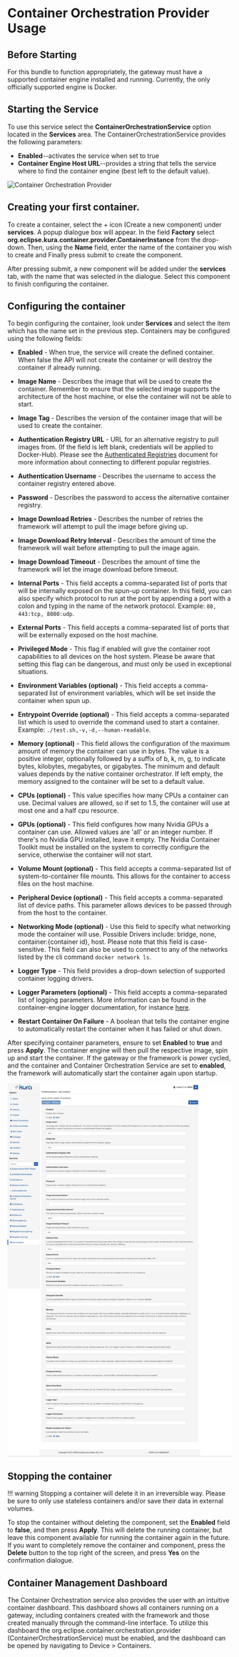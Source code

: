 # Container Orchestration Provider Usage



## Before Starting

For this bundle to function appropriately, the gateway must have a supported container engine installed and running. Currently, the only officially supported engine is Docker.



## Starting the Service

To use this service select the **ContainerOrchestrationService** option located in the **Services** area. The ContainerOrchestrationService provides the following parameters:

- **Enabled**--activates the service when set to true
- **Container Engine Host URL**--provides a string that tells the service where to find the container engine (best left to the default value).

![Container Orchestration Provider](./images/container-orchestration-provider.png)



## Creating your first container.

To create a container, select the + icon (Create a new component) under **services**. A popup dialogue box will appear. In the field **Factory** select **org.eclipse.kura.container.provider.ContainerInstance** from the drop-down. Then, using the **Name** field, enter the name of the container you wish to create and Finally press submit to create the component.

After pressing submit, a new component will be added under the **services** tab, with the name that was selected in the dialogue. Select this component to finish configuring the container.



## Configuring the container

To begin configuring the container, look under **Services** and select the item which has the name set in the previous step. Containers may be configured using the following fields:

- **Enabled** - When true, the service will create the defined container. When false the API will not create the container or will destroy the container if already running.
  
- **Image Name** - Describes the image that will be used to create the container. Remember to ensure that the selected image supports the architecture of the host machine, or else the container will not be able to start.
  
- **Image Tag** - Describes the version of the container image that will be used to create the container.

- **Authentication Registry URL** - URL for an alternative registry to pull images from. (If the field is left blank, credentials will be applied to Docker-Hub). Please see the [Authenticated Registries](./container-orchestration-provider-authenticated-registries.md) document for more information about connecting to different popular registries.

- **Authentication Username** - Describes the username to access the container registry entered above.

- **Password** - Describes the password to access the alternative container registry.

- **Image Download Retries** - Describes the number of retries the framework will attempt to pull the image before giving up.

- **Image Download Retry Interval** - Describes the amount of time the framework will wait before attempting to pull the image again.

- **Image Download Timeout** - Describes the amount of time the framework will let the image download before timeout.
  
- **Internal Ports** - This field accepts a comma-separated list of ports that will be internally exposed on the spun-up container. In this field, you can also specify which protocol to run at the port by appending a port with a colon and typing in the name of the network protocol. Example: `80, 443:tcp, 8080:udp`.
  
- **External Ports** - This field accepts a comma-separated list of ports that will be externally exposed on the host machine.
  
- **Privileged Mode** - This flag if enabled will give the container root capabilities to all devices on the host system. Please be aware that setting this flag can be dangerous, and must only be used in exceptional situations.
  
- **Environment Variables (optional)** - This field accepts a comma-separated list of environment variables, which will be set inside the container when spun up.
  
- **Entrypoint Override (optional)** - This field accepts a comma-separated list which is used to override the command used to start a container. Example: ```./test.sh,-v,-d,--human-readable```.

- **Memory (optional)** - This field allows the configuration of the maximum amount of memory the container can use in bytes. The value is a positive integer, optionally followed by a suffix of b, k, m, g, to indicate bytes, kilobytes, megabytes, or gigabytes. The minimum and default values depends by the native container orchestrator. If left empty, the memory assigned to the container will be set to a default value.

- **CPUs (optional)** - This value specifies how many CPUs a container can use. Decimal values are allowed, so if set to 1.5, the container will use at most one and a half cpu resource.

- **GPUs (optional)** - This field configures how many Nvidia GPUs a container can use. Allowed values are 'all' or an integer number. If there's no Nvidia GPU installed, leave it empty. The Nvidia Container Toolkit must be installed on the system to correctly configure the service, otherwise the container will not start.

- **Volume Mount (optional)** - This field accepts a comma-separated list of system-to-container file mounts. This allows for the container to access files on the host machine.
  
- **Peripheral Device (optional)** - This field accepts a comma-separated list of device paths. This parameter allows devices to be passed through from the host to the container.

- **Networking Mode (optional)** - Use this field to specify what networking mode the container will use. Possible Drivers include: bridge, none, container:{container id}, host. Please note that this field is case-sensitive. This field can also be used to connect to any of the networks listed by the cli command ```docker network ls```.

- **Logger Type** - This field provides a drop-down selection of supported container logging drivers.

- **Logger Parameters (optional)** - This field accepts a comma-separated list of logging parameters. More information can be found in the container-engine logger documentation, for instance [here](https://docs.docker.com/config/containers/logging/configure/).

- **Restart Container On Failure** - A boolean that tells the container engine to automatically restart the container when it has failed or shut down.

After specifying container parameters, ensure to set **Enabled** to **true** and press **Apply**. The container engine will then pull the respective image, spin up and start the container. If the gateway or the framework is power cycled, and the container and Container Orchestration Service are set to **enabled**, the framework will automatically start the container again upon startup.

![Container Orchestration Provider Container Configuration](./images/container-orchestration-provider-container-configuration.png)



## Stopping the container

!!! warning
    Stopping a container will delete it in an irreversible way. Please be sure to only use stateless containers and/or save their data in external volumes.

To stop the container without deleting the component, set the **Enabled** field to **false**, and then press **Apply**. This will delete the running container, but leave this component available for running the container again in the future. If you want to completely remove the container and component, press the **Delete** button to the top right of the screen, and press **Yes** on the confirmation dialogue.



## Container Management Dashboard

The Container Orchestration service also provides the user with an intuitive container dashboard. This dashboard shows all containers running on a gateway, including containers created with the framework and those created manually through the command-line interface. To utilize this dashboard the org.eclipse.container.orchestration.provider (ContainerOrchestrationService) must be enabled, and the dashboard can be opened by navigating to Device > Containers.